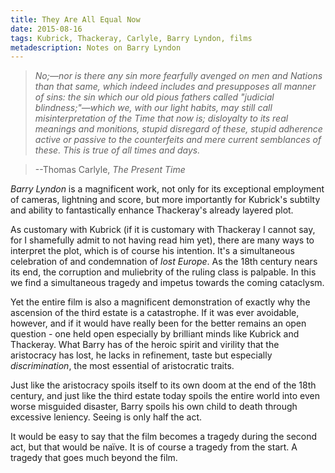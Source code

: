 ```yaml
---
title: They Are All Equal Now
date: 2015-08-16
tags: Kubrick, Thackeray, Carlyle, Barry Lyndon, films
metadescription: Notes on Barry Lyndon
---
```


>*No;—nor is there any sin more fearfully avenged on men and Nations than that same, which indeed includes and presupposes all manner of sins: the sin which our old pious fathers called "judicial blindness;"—which we, with our light habits, may still call misinterpretation of the Time that now is; disloyalty to its real meanings and monitions, stupid disregard of these, stupid adherence active or passive to the counterfeits and mere current semblances of these. This is true of all times and days.*  


>--Thomas Carlyle, *The Present Time*


*Barry Lyndon* is a magnificent work, not only for its exceptional employment of cameras, lightning and score, but more importantly for Kubrick's subtilty and ability to fantastically enhance Thackeray's already layered plot.

As customary with Kubrick (if it is customary with Thackeray I cannot say, for I shamefully admit to not having read him yet), there are many ways to interpret the plot, which is of course his intention. It's a simultaneous celebration of and condemnation of *lost Europe*. As the 18th century nears its end, the corruption and muliebrity of the ruling class is palpable. In this we find a simultaneous tragedy and impetus towards the coming cataclysm. 

Yet the entire film is also a magnificent demonstration of exactly why the ascension of the third estate is a catastrophe. If it was ever avoidable, however, and if it would have really been for the better remains an open question - one held open especially by brilliant minds like Kubrick and Thackeray. What Barry has of the heroic spirit and virility that the aristocracy has lost, he lacks in refinement, taste but especially *discrimination*, the most essential of aristocratic traits. 

Just like the aristocracy spoils itself to its own doom at the end of the 18th century, and just like the third estate today spoils the entire world into even worse misguided disaster, Barry spoils his own child to death through excessive leniency. Seeing is only half the act.

 It would be easy to say that the film becomes a tragedy during the second act, but that would be naïve. It is of course a tragedy from the start. A tragedy that goes much beyond the film.
